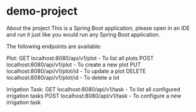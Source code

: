 ﻿# demo-project

About the project
This is a Spring Boot application, please open in an IDE and run it just like you would run any Spring Boot application.

The following endpoints are available:

Plot:
GET localhost:8080/api/v1/plot - To list all plots
POST localhost:8080/api/v1/plot - To create a new plot
PUT localhost:8080/api/v1/plot/id - To update a plot
DELETE localhost:8080/api/v1/plot/id - To delete a lot

Irrigation Task:
GET localhost:8080/api/v1/task - To list all configured irrigation tasks
POST localhost:8080/api/v1/task - To configure a new irrigation task

